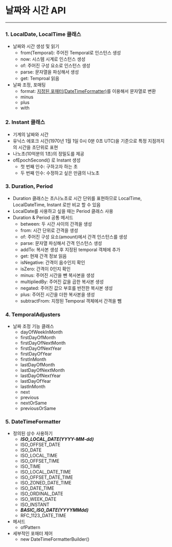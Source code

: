 # 날짜와 시간 API

---
### 1. LocalDate, LocalTime 클래스
- 날짜와 시간 생성 및 읽기
  - from(Temporal): 주어진 Temporal로 인스턴스 생성
  - now: 시스템 시계로 인스턴스 생성
  - of: 주어진 구성 요소로 인스턴스 생성
  - parse: 문자열을 파싱해서 생성
  - get: Temproal 읽음
- 날짜 조정, 포매팅
  - format: [지정된 포매터(DateTimeFormatter)](#5.-DateTimeFormatter)를 이용해서 문자열로 변환
  - minus
  - plus
  - with

### 2. Instant 클래스
- 기계의 날짜와 시간
- 유닉스 에포크 시간(1970년 1월 1일 0시 0분 0초 UTC)을 기준으로 특정 지점까지의 시간을 초단위로 표현
- 나노초(10억분의 1초)의 정밀도를 제공
- ofEpochSecond() 로 Instant 생성
  - 첫 번째 인수: 구하고자 하는 초
  - 두 번째 인수: 수정하고 싶은 만큼의 나노초

### 3. Duration, Period
- Duration 클래스는 초/나노초로 시간 단위를 표현하므로 LocalTime, LocalDateTime, Instant 로만 비교 할 수 있음
- LocalDate를 사용하고 싶을 때는 Period 클래스 사용
- Duration & Period 공통 메서드
  - between: 두 시간 사이의 간격을 생성
  - from: 시간 단위로 간격을 생성
  - of: 주어진 구성 요소(amount)에서 간격 인스턴스를 생성
  - parse: 문자열 파싱해서 간격 인스턴스 생성
  - addTo: 복사본 생성 후 지정된 temporal 객체에 추가
  - get: 현재 간격 정보 읽음
  - isNegative: 간격이 음수인지 확인
  - isZero: 간격이 0인지 확인
  - minus: 주어진 시간을 뺀 복사본을 생성
  - multipliedBy: 주어진 값을 곱한 복사본 생성
  - negated: 주어진 값으 부호를 반전한 복사본 생성
  - plus: 주어진 시간을 더한 복사본을 생성
  - subtractFrom: 지정된 Temporal 객체에서 간격을 뺌
  
### 4. TemporalAdjusters
- 날짜 조정 기능 클래스
  - dayOfWeekInMonth
  - firstDayOfMonth
  - firstDayOfNextMonth
  - firstDayOfNextYear
  - firstDayOfYear
  - firstInMonth
  - lastDayOfMonth
  - lastDayOfNextMonth
  - lastDayOfNextYear
  - lastDayOfYear
  - lastInMonth
  - next
  - previous
  - nextOrSame
  - previousOrSame
  
### 5. DateTimeFormatter
- 정의된 상수 사용하기
  - ***ISO_LOCAL_DATE(YYYY-MM-dd)***
  - ISO_OFFSET_DATE
  - ISO_DATE
  - ISO_LOCAL_TIME
  - ISO_OFFSET_TIME
  - ISO_TIME
  - ISO_LOCAL_DATE_TIME
  - ISO_OFFSET_DATE_TIME
  - ISO_ZONED_DATE_TIME
  - ISO_DATE_TIME
  - ISO_ORDINAL_DATE
  - ISO_WEEK_DATE
  - ISO_INSTANT
  - ***BASIC_ISO_DATE(YYYYMMdd)***
  - RFC_1123_DATE_TIME
- 메서드
  - ofPattern
- 세부적인 포매터 제어
  - new DateTimeFormatterBuilder()
  